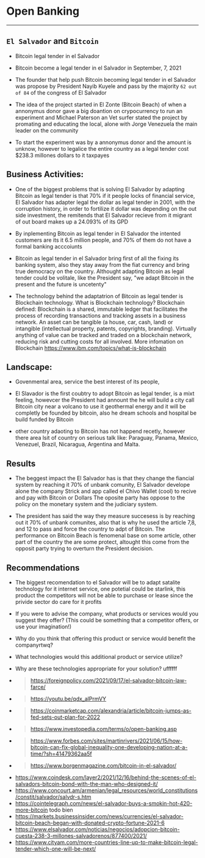 # Open Banking
---

## `El Salvador` and `Bitcoin`

* Bitcoin legal tender in el Salvador
* Bitcoin become a legal tender in el Salvador in September, 7, 2021

* The founder that help push Bitcoin becoming legal tender in el Salvador was propose by President Nayib Kuyele and pass by the majority `62 out of 84` of the congress of El Salvador

* The idea of the project started in El Zonte (Bitcoin Beach) of when a annonymus donor gave a big doantion on crypocurrency to run an experiment and Michael Paterson an Vet surfer stated the project by promating and educating the local, alone with Jorge Venezuela the main leader on the community


* To start the experiment was by a annonymus donor and the amount is unknow, however to legalice the entire country as a legal tender cost $238.3 millones dollars to it taxpayes


## Business Activities:

* One of the biggest problems that is solving El Salvador by adapting Bitcoin as legal tender is that 70% if it people locks of financial service, El Salvador has adapter legal the dollar as legal tender in 2001, with the corruption history, in order to fortilize it dollar was depending on the out side investment, the remitends that El Salvador recieve from it migrant of out board makes up a 24.093% of its GPD
* By inplementing Bitcoin as legal tender in El Salvador the intented customers are its it 6.5 million people, and 70% of them do not have a formal banking acccoiunts 
* Bitcoin as legal tender in el Salvador bring first of all the fixing its banking system, also they stay away from the fiat currency and bring true democracy on the country. Althought adapting Bitcoin as legal tender could be volitale, like the President say, "we adapt Bitcoin in the present and the future is uncetenty" 

* The technology behind the adaptatrion of Bitcoin as legal tender is Blockchain technology. What is Blockchain technology? Blockchain defined: Blockchain is a shared, immutable ledger that facilitates the process of recording transactions and tracking assets in a business network. An asset can be tangible (a house, car, cash, land) or intangible (intellectual property, patents, copyrights, branding). Virtually anything of value can be tracked and traded on a blockchain network, reducing risk and cutting costs for all involved. More infomation on Blockchain https://www.ibm.com/topics/what-is-blockchain


## Landscape:

* Govenmental area, service the best interest of its people, 

* El Slavador is the first coubtry to adopt Bitcoin as legal tender, is a mixt feeling, howevcer the President had annount the he will build a city call Bitcoin city near a volcano to use it geothermal energy and it will be completly be founded by bitcoin, also he dream schools and hospital be build funded by Bitcoin

* other country adaoting to Bitcoin has not happend recetly, however there area lsit of country on serious talk like: Paraguay, Panama, Mexico, Venezuel, Brazil, Nicaragua, Argentina and Malta.



## Results

* The beggest impact the El Salvador has is that they change the fiancial system by reaching it 70% of unbank comunity, El Salvador develope alone the company Strick and app called el Chivo Wallet (cool) to recive and pay with Bitcoin or Dollars 
The oposite party has oppose to the policy on the monetary system and the judiciary system.

* The president has said the way they measure succesess is by reaching out it 70% of unbank comunites, also that is why he used the article 7,8, and 12 to pass and force the country to adpt of Bitcoin. The performance on Bitcoin Beach is fenomenal base on some article, other part of the country the are some protect, altought this come from the opposit party trying to overturn the President decision.





## Recommendations
* The biggest recomendation to el Salvador will be to adapt satalite technology for it internet service, one potetial could be starlink, this product the competitors will not be able to purchase or lease since the privide sector do care for it profits 

* If you were to advise the company, what products or services would you suggest they offer? (This could be something that a competitor offers, or use your imagination!)

* Why do you think that offering this product or service would benefit the companyrtwq?

* What technologies would this additional product or service utilize?

* Why are these technologies appropriate for your solution?
uffffff
- > https://foreignpolicy.com/2021/09/17/el-salvador-bitcoin-law-farce/
- > https://youtu.be/qdx_alPrmVY
- > https://coinmarketcap.com/alexandria/article/bitcoin-jumps-as-fed-sets-out-plan-for-2022
- > https://www.investopedia.com/terms/o/open-banking.asp
- > https://www.forbes.com/sites/martinrivers/2021/06/15/how-bitcoin-can-fix-global-inequality-one-developing-nation-at-a-time/?sh=41479362aa5f
- > https://www.borgenmagazine.com/bitcoin-in-el-salvador/
- https://www.coindesk.com/layer2/2021/12/16/behind-the-scenes-of-el-salvadors-bitcoin-bond-with-the-man-who-designed-it/
- https://www.concourt.am/armenian/legal_resources/world_constitutions/constit/salvador/salvdr-s.htm
- https://cointelegraph.com/news/el-salvador-buys-a-smokin-hot-420-more-bitcoin
todo bien
- https://markets.businessinsider.com/news/currencies/el-salvador-bitcoin-beach-began-with-donated-crypto-fortune-2021-6
- https://www.elsalvador.com/noticias/negocios/adopcion-bitcoin-cuesta-238-3-millones-salvadorenos/877400/2021/
- https://www.cityam.com/more-countries-line-up-to-make-bitcoin-legal-tender-which-one-will-be-next/